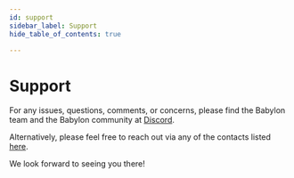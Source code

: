 ```yaml
---
id: support
sidebar_label: Support
hide_table_of_contents: true

---
```


# Support

For any issues, questions, comments, or concerns, please find the Babylon team and the Babylon community at [Discord](https://discord.com/invite/babylonglobal).

Alternatively, please feel free to reach out via any of the contacts listed [here](https://babylonlabs.io/contact).

We look forward to seeing you there! 

